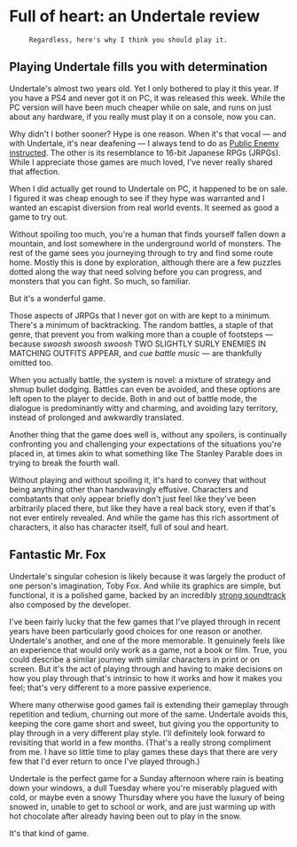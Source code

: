 # Full of heart: an Undertale review 

         Regardless, here's why I think you should play it.

## Playing Undertale fills you with determination

Undertale's almost two years old. Yet I only bothered to play it this
year. If you have a PS4 and never got it on PC, it was released this
week. While the PC version will have been much cheaper while on sale,
and runs on just about any hardware, if you really must play it on a
console, now you can.

Why didn't I bother sooner? Hype is one reason. When it's that vocal —
and with Undertale, it's near deafening — I always tend to do as [Public
Enemy
instructed](https://en.wikipedia.org/wiki/Don%27t_Believe_the_Hype).
The other is its resemblance to 16-bit Japanese RPGs (JRPGs). While I
appreciate those games are much loved, I've never really shared that
affection.

When I did actually get round to Undertale on PC, it happened to be on
sale. I figured it was cheap enough to see if they hype was warranted
and I wanted an escapist diversion from real world events. It seemed as
good a game to try out.

Without spoiling too much, you're a human that finds yourself fallen
down a mountain, and lost somewhere in the underground world of
monsters. The rest of the game sees you journeying through to try and
find some route home. Mostly this is done by exploration, although there
are a few puzzles dotted along the way that need solving before you can
progress, and monsters that you can fight. So much, so familiar.

But it's a wonderful game.

Those aspects of JRPGs that I never got on with are kept to a minimum.
There's a minimum of backtracking. The random battles, a staple of that
genre, that prevent you from walking more than a couple of footsteps —
because *swoosh swoosh swoosh* TWO SLIGHTLY SURLY ENEMIES IN MATCHING
OUTFITS APPEAR, and *cue battle music* — are thankfully omitted too.

When you actually battle, the system is novel: a mixture of strategy and
shmup bullet dodging. Battles can even be avoided, and these options are
left open to the player to decide. Both in and out of battle mode, the
dialogue is predominantly witty and charming, and avoiding lazy
territory, instead of prolonged and awkwardly translated.

Another thing that the game does well is, without any spoilers, is
continually confronting you and challenging your expectations of the
situations you're placed in, at times akin to what something like The
Stanley Parable does in trying to break the fourth wall.

Without playing and without spoiling it, it's hard to convey that
without being anything other than handwavingly effusive. Characters and
combatants that only appear briefly don't just feel like they've been
arbitrarily placed there, but like they have a real back story, even if
that's not ever entirely revealed. And while the game has this rich
assortment of characters, it also has character itself, full of soul and
heart.

## Fantastic Mr. Fox

Undertale's singular cohesion is likely because it was largely the
product of one person's imagination, Toby Fox. And while its graphics
are simple, but functional, it is a polished game, backed by an
incredibly [strong
soundtrack](https://www.youtube.com/watch?v=SxNcKXjfaQo) also composed
by the developer.

I've been fairly lucky that the few games that I've played through in
recent years have been particularly good choices for one reason or
another. Undertale's another, and one of the more memorable. It
genuinely feels like an experience that would only work as a game, not a
book or film. True, you could describe a similar journey with similar
characters in print or on screen. But it's the act of playing through
and having to make decisions on how you play through that's intrinsic to
how it works and how it makes you feel; that's very different to a more
passive experience.

Where many otherwise good games fail is extending their gameplay through
repetition and tedium, churning out more of the same. Undertale avoids
this, keeping the core game short and sweet, but giving you the
opportunity to play through in a very different play style. I'll
definitely look forward to revisiting that world in a few months.
(That's a really strong compliment from me. I have so little time to
play games these days that there are very few that I'd ever return to
once I've played through.)

Undertale is the perfect game for a Sunday afternoon where rain is
beating down your windows, a dull Tuesday where you're miserably plagued
with cold, or maybe even a snowy Thursday where you have the luxury of
being snowed in, unable to get to school or work, and are just warming
up with hot chocolate after already having been out to play in the snow.

It's that kind of game.

